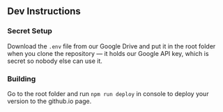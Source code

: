 ## Dev Instructions

### Secret Setup

Download the `.env` file from our Google Drive and put it in the root folder when you clone the repository — it holds our Google API key, which is secret so nobody else can use it.

### Building

Go to the root folder and run `npm run deploy` in console to deploy your version to the github.io page.
